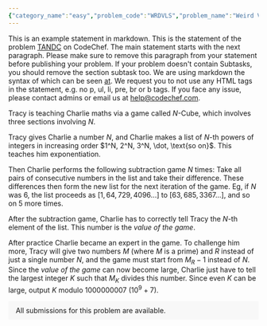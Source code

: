 ```yaml
---
{"category_name":"easy","problem_code":"WRDVLS","problem_name":"Weird Values","problemComponents":{"constraints":"- $1 \\leq T \\leq 10^3$\n- $1 \\leq N \\leq 10^6$\n- $1 \\leq A_i \\leq 10^6$\n- The sum of $N$ across all test cases does not exceed $10^6$.","constraintsState":true,"subtasks":"","subtasksState":false,"inputFormat":"- The first line of input contains a single integer $T$, denoting the number of test cases. The description of $T$ test cases follows.\n- The first line of each test case contains an integer $N$, the size of the given array.\n- The second line of each test case contains $N$ space-separated integers $A_1, A_2, \\ldots, A_N$ — the elements of $A$.\n","inputFormatState":true,"outputFormat":"For each test case, output a single line containing a single integer — the sum of the `weirdness` of all subarrays of the given array.\n","outputFormatState":true,"sampleTestCases":{"0":{"id":1,"input":"4\n3\n3 3 3\n4\n1 2 1 2\n5\n1 2 3 2 1\n8\n1 2 2 3 2 3 3 1","output":"3\n10\n16\n54\n","explanation":"**Test Case 1:** The only subarray with non-zero `weirdness` is the whole array, which has $w(1, 3) = 3$ because every value is $3$ and it appears thrice.\n\n**Test Case 2:** There are $10$ subarrays. Their `weirdness` values are as follows:\n- $w(1, 1) = 1$, because $A_1 = 1$ and $f_{1, 1}(1) = 1$.\n- $w(1, 2) = 1$, because $A_1 = 1$ and $f_{1, 2}(1) = 1$; but $A_2 = 2$ and $f_{1, 2}(2) = 1 \\neq 2$.\n- $w(1, 3) = 0$, here $f_{1, 3}(1) = 2 \\neq 1$ and $f_{1, 3}(2) = 1 \\neq 2$ so no index satisfies the condition.\n- $w(1, 4) = 2$, here indices $2$ and $4$ satisfy the condition.\n- $w(2, 2) = 0$\n- $w(2, 3) = 1$, index $3$ satisfies the condition.\n- $w(2, 4) = 3$, all indices satisfy the condition.\n- $w(3, 3) = 1$\n- $w(3, 4) = 1$, index $3$ satisfies the condition.\n- $w(4, 4) = 0$","isDeleted":false}}},"video_editorial_url":"https://youtu.be/WJcqcB9zfMI","languages_supported":{"0":"CPP14","1":"C","2":"JAVA","3":"PYTH 3.6","4":"CPP17","5":"PYTH","6":"PYP3","7":"CS2","8":"ADA","9":"PYPY","10":"TEXT","11":"PAS fpc","12":"NODEJS","13":"RUBY","14":"PHP","15":"GO","16":"HASK","17":"TCL","18":"PERL","19":"SCALA","20":"LUA","21":"kotlin","22":"BASH","23":"JS","24":"LISP sbcl","25":"rust","26":"PAS gpc","27":"BF","28":"CLOJ","29":"R","30":"D","31":"CAML","32":"FORT","33":"ASM","34":"swift","35":"FS","36":"WSPC","37":"LISP clisp","38":"SQL","39":"SCM guile","40":"PERL6","41":"ERL","42":"CLPS","43":"ICK","44":"NICE","45":"PRLG","46":"ICON","47":"COB","48":"SCM chicken","49":"PIKE","50":"SCM qobi","51":"ST","52":"SQLQ","53":"NEM"},"max_timelimit":2,"source_sizelimit":50000,"problem_author":"retarded_ape","problem_tester":"aryanc403","date_added":"12-12-2021","tags":{"0":"easy","1":"retarded_ape","2":"start20"},"problem_difficulty_level":"Unavailable","best_tag":"","editorial_url":"https://discuss.codechef.com/problems/WRDVLS","time":{"view_start_date":1639589400,"submit_start_date":1639589400,"visible_start_date":1639589400,"end_date":1735669800},"is_direct_submittable":false,"problemDiscussURL":"https://discuss.codechef.com/search?q=WRDVLS","is_proctored":false,"visitedContests":{},"layout":"problem"}
---
```

This is an example statement in markdown. This is the statement of the problem [TANDC](https://codechef.com/problems/TANDC) on CodeChef. The main statement starts with the next paragraph. Please make sure to remove this paragraph from your statement before publishing your problem. If your problem doesn't contain Subtasks, you should remove the section subtask too. We are using markdown the syntax of which can be seen [at](https://github.com/showdownjs/showdown/wiki/Showdown's-Markdown-syntax). We request you to not use any HTML tags in the statement, e.g. no p, ul, li, pre, br or b tags. If you face any issue, please contact admins or email us at help@codechef.com.

Tracy is teaching Charlie maths via a game called $N$-Cube, which involves three sections involving $N$.

Tracy gives Charlie a number $N$, and Charlie makes a list of $N$-th powers of integers in increasing order $1^N, 2^N, 3^N, \dot, \text{so on}$. This teaches him exponentiation.

Then Charlie performs the following subtraction game $N$ times: Take all pairs of consecutive numbers in the list and take their difference. These differences then form the new list for the next iteration of the game. Eg, if $N$ was 6, the list proceeds as $[1, 64, 729, 4096 ... ]$ to $[63, 685, 3367 ...]$, and so on $5$ more times.

After the subtraction game, Charlie has to correctly tell Tracy the $N$-th element of the list. This number is the *value of the game*.

After practice Charlie became an expert in the game. To challenge him more, Tracy will give two numbers $M$ (where $M$ is a prime) and $R$ instead of just a single number $N$, and the game must start from $M_R - 1$ instead of $N$. Since the *value of the game* can now become large, Charlie just have to tell the largest integer $K$ such that $M_K$ divides this number. Since even $K$ can be large, output $K$ modulo 1000000007 ($10^9 + 7$).

<aside style='background: #f8f8f8;padding: 10px 15px;'><div>All submissions for this problem are available.</div></aside>
